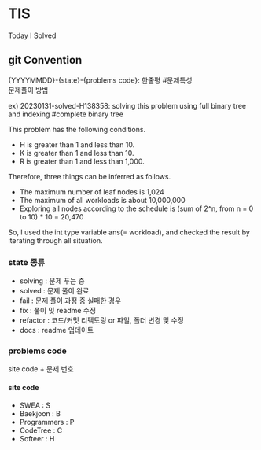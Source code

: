 # TIS
Today I Solved

## git Convention
{YYYYMMDD}-{state}-{problems code}: 한줄평 #문제특성   
문제풀이 방법

ex) 20230131-solved-H138358: solving this problem using full binary tree and indexing #complete binary tree

This problem has the following conditions.
* H is greater than 1 and less than 10.
* K is greater than 1 and less than 10.
* R is greater than 1 and less than 1,000.

Therefore, three things can be inferred as follows. 
* The maximum number of leaf nodes is 1,024
* The maximum of all workloads is about 10,000,000
* Exploring all nodes according to the schedule is (sum of 2^n, from n = 0 to 10) * 10 = 20,470

So, I used the int type variable ans(= workload), and checked the result by iterating through all situation. 


### state 종류
* solving : 문제 푸는 중
* solved : 문제 풀이 완료
* fail : 문제 풀이 과정 중 실패한 경우
* fix : 풀이 및 readme 수정
* refactor : 코드/커밋 리펙토링 or 파일, 폴더 변경 및 수정
* docs : readme 업데이트

### problems code
site code + 문제 번호
#### site code
* SWEA : S
* Baekjoon : B
* Programmers : P
* CodeTree : C
* Softeer : H

